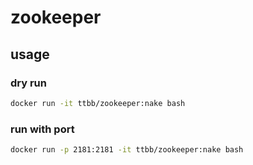 # zookeeper
## usage
### dry run
```bash
docker run -it ttbb/zookeeper:nake bash
```
### run with port
```bash
docker run -p 2181:2181 -it ttbb/zookeeper:nake bash
```